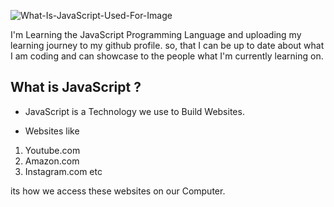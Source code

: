 

![What-Is-JavaScript-Used-For-_Image_](https://github.com/user-attachments/assets/f0b47a59-6cca-44ed-a6da-5886a4a693ee)


I'm Learning the JavaScript Programming Language and uploading my learning journey to my github profile. so, that I can be up to date about what I am coding and can showcase to the people what I'm currently learning on. 



## What is JavaScript ?
- JavaScript is a Technology we use to Build Websites.

- Websites like 
1. Youtube.com 
2. Amazon.com
3. Instagram.com
etc

its how we access these websites on our Computer.



    
